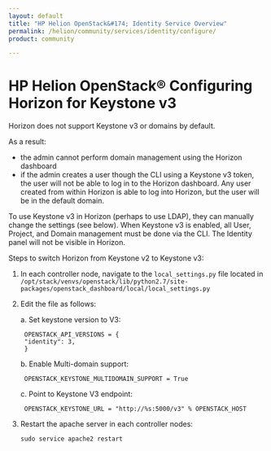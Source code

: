 ```yaml
---
layout: default
title: "HP Helion OpenStack&#174; Identity Service Overview"
permalink: /helion/community/services/identity/configure/
product: community

---
```

<!--PUBLISHED-->

<script>

function PageRefresh {
onLoad="window.refresh"
}

PageRefresh();

</script>

<!--
<p style="font-size: small;"> <a href="/helion/community/services/compute/overview/">&#9664; PREV</a> | <a href="/helion/community/services/overview/">&#9650; UP</a> | <a href="/helion/community/services/imaging/overview/"> NEXT &#9654</a> </p>
-->

# HP Helion OpenStack&#174; Configuring Horizon for Keystone v3

Horizon does not support Keystone v3 or domains by default.  

As a result: 

* the admin cannot perform domain management using the Horizon dashboard
* if the admin creates a user though the CLI using a Keystone v3 token, the user will not be able to log in to the Horizon dashboard.  Any user created from within Horizon is able to log into Horizon, but the user will be in the default domain.  

To use Keystone v3 in Horizon (perhaps to use LDAP), they can manually change the settings (see below).  When Keystone v3 is enabled, all User, Project, and Domain management must be done via the CLI.  The Identity panel will not be visible in Horizon.

Steps to switch Horizon from Keystone v2 to Keystone v3:

1.	In each controller node, navigate to the `local_settings.py` file located in `/opt/stack/venvs/openstack/lib/python2.7/site-packages/openstack_dashboard/local/local_settings.py` 

2. Edit the file as follows:

	a. Set keystone version to V3:

		OPENSTACK_API_VERSIONS = {
		"identity": 3,
		}

	b. Enable Multi-domain support:

		OPENSTACK_KEYSTONE_MULTIDOMAIN_SUPPORT = True

	c. Point to Keystone V3 endpoint:

		OPENSTACK_KEYSTONE_URL = "http://%s:5000/v3" % OPENSTACK_HOST

2.	Restart the apache server in each controller nodes:

		sudo service apache2 restart
